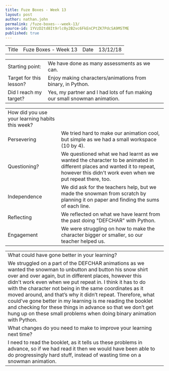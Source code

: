 ```yaml
---
title: Fuze Boxes - Week 13
layout: post
author: nathan.john
permalink: /fuze-boxes---week-13/
source-id: 1YVzD2td8It9rlc0y2B2vc6FkEnCPtZK7PdcSA9MSTME
published: true
---
```

<table>
  <tr>
    <td>Title</td>
    <td>Fuze Boxes - Week 13</td>
    <td>Date</td>
    <td>13/12/18</td>
  </tr>
</table>


<table>
  <tr>
    <td>Starting point:</td>
    <td>We have done as many assessments as we can.</td>
  </tr>
  <tr>
    <td>Target for this lesson?</td>
    <td>Enjoy making characters/animations from binary, in Python.</td>
  </tr>
  <tr>
    <td>Did I reach my target? </td>
    <td>Yes, my partner and I had lots of fun making our small snowman animation.</td>
  </tr>
</table>


<table>
  <tr>
    <td>How did you use your learning habits this week?</td>
    <td></td>
  </tr>
  <tr>
    <td>Persevering</td>
    <td>We tried hard to make our animation cool, but simple as we had a small workspace (10 by 4).</td>
  </tr>
  <tr>
    <td>Questioning?</td>
    <td>We questioned what we had learnt as we wanted the character to be animated in different places and wanted it to repeat, however this didn't work even when we put repeat there, too.</td>
  </tr>
  <tr>
    <td>Independence</td>
    <td>We did ask for the teachers help, but we made the snowman from scratch by planning it on paper and finding the sums of each line.</td>
  </tr>
  <tr>
    <td>Reflecting</td>
    <td>We reflected on what we have learnt from the past doing "DEFCHAR" with Python.</td>
  </tr>
  <tr>
    <td>Engagement</td>
    <td>We were struggling on how to make the character bigger or smaller, so our teacher helped us.</td>
  </tr>
</table>


<table>
  <tr>
    <td>What could have gone better in your learning?</td>
    <td></td>
  </tr>
  <tr>
    <td>We struggled on a part of the DEFCHAR animations as we wanted the snowman to unbutton and button his snow shirt over and over again, but in different places, however this didn't work even when we put repeat in. I think it has to do with the character not being in the same coordinates as it moved around, and that’s why it didn’t repeat. Therefore, what could’ve gone better in my learning is me reading the booklet and checking for these things in advance so that we don’t get hung up on these small problems when doing binary animation with Python.</td>
    <td></td>
  </tr>
  <tr>
    <td>What changes do you need to make to improve your learning next time?</td>
    <td></td>
  </tr>
  <tr>
    <td>I need to read the booklet, as it tells us these problems in advance, so if we had read it then we would have been able to do progressingly hard stuff, instead of wasting time on a snowman animation.</td>
    <td></td>
  </tr>
</table>


